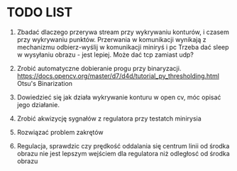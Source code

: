 # TODO LIST
1. Zbadać dlaczego przerywa stream przy wykrywaniu konturów, i czasem przy wykrywaniu punktów.
    Przerwania w komunikacji wynikają z mechanizmu odbierz-wyślij w komunikacji miniryś i pc
    Trzeba dać sleep w wysyłaniu obrazu - jest lepiej.
    Może dać tcp zamiast udp?

2. Zrobić automatyczne dobieranie progu przy binaryzacji.
    https://docs.opencv.org/master/d7/d4d/tutorial_py_thresholding.html
    Otsu's Binarization
    
3. Dowiedzieć się jak działa wykrywanie konturu w open cv, móc opisać jego działanie.
4. Zrobić akwizycję sygnałów z regulatora przy testatch minirysia
5. Rozwiązać problem zakrętów
6. Regulacja, sprawdzic czy prędkość oddalania się centrum linii od środka obrazu nie jest lepszym wejściem dla regulatora niż odległosć od środka obrazu
  


